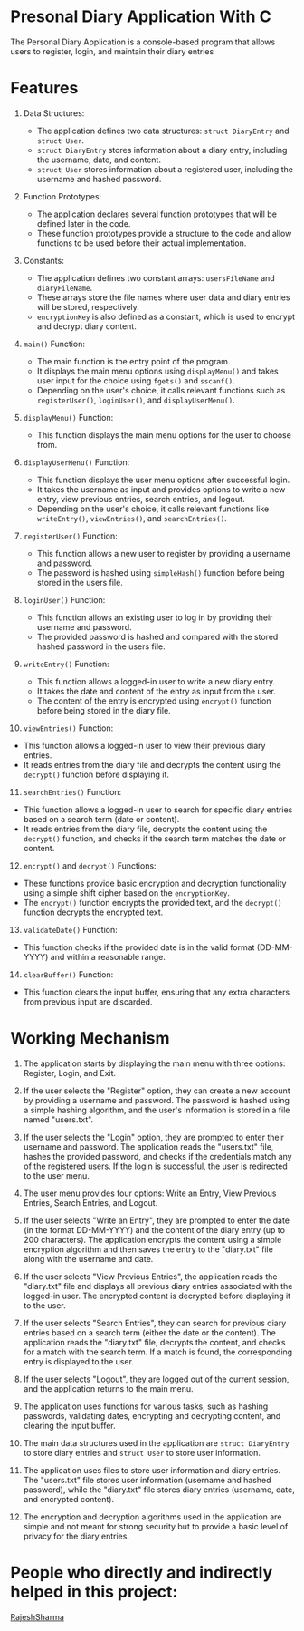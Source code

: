 # Presonal Diary Application With C
 The Personal Diary Application is a console-based program that allows users to register, login, and maintain their diary entries
# Features
1. Data Structures:
   - The application defines two data structures: `struct DiaryEntry` and `struct User`.
   - `struct DiaryEntry` stores information about a diary entry, including the username, date, and content.
   - `struct User` stores information about a registered user, including the username and hashed password.

2. Function Prototypes:
   - The application declares several function prototypes that will be defined later in the code.
   - These function prototypes provide a structure to the code and allow functions to be used before their actual implementation.

3. Constants:
   - The application defines two constant arrays: `usersFileName` and `diaryFileName`.
   - These arrays store the file names where user data and diary entries will be stored, respectively.
   - `encryptionKey` is also defined as a constant, which is used to encrypt and decrypt diary content.

4. `main()` Function:
   - The main function is the entry point of the program.
   - It displays the main menu options using `displayMenu()` and takes user input for the choice using `fgets()` and `sscanf()`.
   - Depending on the user's choice, it calls relevant functions such as `registerUser()`, `loginUser()`, and `displayUserMenu()`.

5. `displayMenu()` Function:
   - This function displays the main menu options for the user to choose from.

6. `displayUserMenu()` Function:
   - This function displays the user menu options after successful login.
   - It takes the username as input and provides options to write a new entry, view previous entries, search entries, and logout.
   - Depending on the user's choice, it calls relevant functions like `writeEntry()`, `viewEntries()`, and `searchEntries()`.

7. `registerUser()` Function:
   - This function allows a new user to register by providing a username and password.
   - The password is hashed using `simpleHash()` function before being stored in the users file.

8. `loginUser()` Function:
   - This function allows an existing user to log in by providing their username and password.
   - The provided password is hashed and compared with the stored hashed password in the users file.

9. `writeEntry()` Function:
   - This function allows a logged-in user to write a new diary entry.
   - It takes the date and content of the entry as input from the user.
   - The content of the entry is encrypted using `encrypt()` function before being stored in the diary file.

10. `viewEntries()` Function:
   - This function allows a logged-in user to view their previous diary entries.
   - It reads entries from the diary file and decrypts the content using the `decrypt()` function before displaying it.

11. `searchEntries()` Function:
   - This function allows a logged-in user to search for specific diary entries based on a search term (date or content).
   - It reads entries from the diary file, decrypts the content using the `decrypt()` function, and checks if the search term matches the date or content.

12. `encrypt()` and `decrypt()` Functions:
   - These functions provide basic encryption and decryption functionality using a simple shift cipher based on the `encryptionKey`.
   - The `encrypt()` function encrypts the provided text, and the `decrypt()` function decrypts the encrypted text.

13. `validateDate()` Function:
   - This function checks if the provided date is in the valid format (DD-MM-YYYY) and within a reasonable range.

14. `clearBuffer()` Function:
   - This function clears the input buffer, ensuring that any extra characters from previous input are discarded.
# Working Mechanism
1. The application starts by displaying the main menu with three options: Register, Login, and Exit.

2. If the user selects the "Register" option, they can create a new account by providing a username and password. The password is hashed using a simple hashing algorithm, and the user's information is stored in a file named "users.txt".

3. If the user selects the "Login" option, they are prompted to enter their username and password. The application reads the "users.txt" file, hashes the provided password, and checks if the credentials match any of the registered users. If the login is successful, the user is redirected to the user menu.

4. The user menu provides four options: Write an Entry, View Previous Entries, Search Entries, and Logout.

5. If the user selects "Write an Entry", they are prompted to enter the date (in the format DD-MM-YYYY) and the content of the diary entry (up to 200 characters). The application encrypts the content using a simple encryption algorithm and then saves the entry to the "diary.txt" file along with the username and date.

6. If the user selects "View Previous Entries", the application reads the "diary.txt" file and displays all previous diary entries associated with the logged-in user. The encrypted content is decrypted before displaying it to the user.

7. If the user selects "Search Entries", they can search for previous diary entries based on a search term (either the date or the content). The application reads the "diary.txt" file, decrypts the content, and checks for a match with the search term. If a match is found, the corresponding entry is displayed to the user.

8. If the user selects "Logout", they are logged out of the current session, and the application returns to the main menu.

9. The application uses functions for various tasks, such as hashing passwords, validating dates, encrypting and decrypting content, and clearing the input buffer.

10. The main data structures used in the application are `struct DiaryEntry` to store diary entries and `struct User` to store user information.

11. The application uses files to store user information and diary entries. The "users.txt" file stores user information (username and hashed password), while the "diary.txt" file stores diary entries (username, date, and encrypted content).

12. The encryption and decryption algorithms used in the application are simple and not meant for strong security but to provide a basic level of privacy for the diary entries.
# People who directly and indirectly helped in this project:
<a href="https://github.com/Rajeshsharma-123">RajeshSharma</a>
